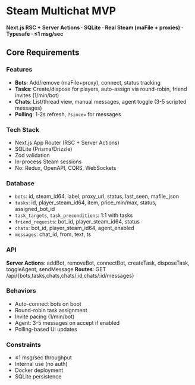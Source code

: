 # Steam Multichat MVP

**Next.js RSC + Server Actions · SQLite · Real Steam (maFile + proxies) · Typesafe · ≤1 msg/sec**

## Core Requirements

### Features
- **Bots**: Add/remove (maFile+proxy), connect, status tracking
- **Tasks**: Create/dispose for players, auto-assign via round-robin, friend invites (1/min/bot)
- **Chats**: List/thread view, manual messages, agent toggle (3-5 scripted messages)
- **Polling**: 1-2s refresh, `?since=` for messages

### Tech Stack
- Next.js App Router (RSC + Server Actions)
- SQLite (Prisma/Drizzle)
- Zod validation
- In-process Steam sessions
- No: Redux, OpenAPI, CQRS, WebSockets

### Database
- `bots`: id, steam_id64, label, proxy_url, status, last_seen, mafile_json
- `tasks`: id, player_steam_id64, item, price_min/max, status, assigned_bot_id
- `task_targets`, `task_preconditions`: 1:1 with tasks
- `friend_requests`: bot_id, player_steam_id64, status
- `chats`: bot_id, player_steam_id64, agent_enabled
- `messages`: chat_id, from, text, ts

### API
**Server Actions**: addBot, removeBot, connectBot, createTask, disposeTask, toggleAgent, sendMessage
**Routes**: GET /api/{bots,tasks,chats,chats/:id,chats/:id/messages}

### Behaviors
- Auto-connect bots on boot
- Round-robin task assignment
- Invite pacing (1/min/bot)
- Agent: 3-5 messages on accept if enabled
- Polling-based UI updates

### Constraints
- ≤1 msg/sec throughput
- Internal use (no auth)
- Docker deployment
- SQLite persistence